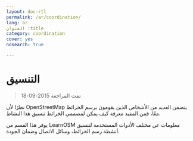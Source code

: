 ```yaml
---
layout: doc-rtl
permalink: /ar/coordination/
lang: ar
العنوان :title
category: coordination
cover: yes
nosearch: true

---
```


التنسيق
============

> تمت المراجعة 2015-09-18

نظرًا لأن OpenStreetMap يتضمن العديد من الأشخاص الذين يقومون برسم الخرائط معًا، فمن المفيد معرفة كيف يمكن لمصممي الخرائط تنسيق هذا النشاط.

يوفر هذا القسم من LearnOSM معلومات عن مختلف الأدوات المستخدمة لتنسيق أنشطة رسم الخرائط، وسائل الاتصال وضمان الجودة.